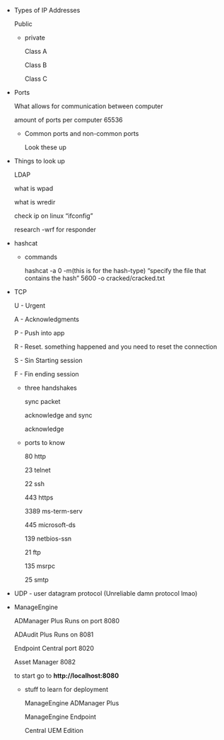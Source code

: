 - Types of IP Addresses
    
    Public
    
    - private
        
        Class A
        
        Class B
        
        Class C
        
- Ports
    
    What allows for communication between computer
    
    amount of ports per computer 65536
    
    - Common ports and non-common ports
        
        Look these up
        
- Things to look up
    
    LDAP
    
    what is wpad
    
    what is wredir
    
    check ip on linux “ifconfig”
    
    research -wrf for responder
    
- hashcat
    - commands
        
        hashcat -a 0 -m(this is for the hash-type) “specify the file that contains the hash” 5600 -o cracked/cracked.txt
        
          
        
- TCP
    
    U - Urgent
    
    A - Acknowledgments
    
    P - Push into app
    
    R - Reset. something happened and you need to reset the connection
    
    S - Sin Starting session
    
    F - Fin ending session
    
    - three handshakes
        
        sync packet
        
        acknowledge and sync
        
        acknowledge
        
    - ports to know
        
        80 http
        
        23 telnet
        
        22 ssh
        
        443 https
        
        3389 ms-term-serv
        
        445 microsoft-ds
        
        139 netbios-ssn
        
        21 ftp
        
        135 msrpc
        
        25 smtp
        
- UDP - user datagram protocol (Unreliable damn protocol lmao)
- ManageEngine
    
    ADManager Plus Runs on port 8080
    
    ADAudit Plus Runs on 8081
    
    Endpoint Central port 8020
    
    Asset Manager 8082
    
    to start go to **http://localhost:8080**
    
    - stuff to learn for deployment
        
        ManageEngine ADManager Plus
        
        ManageEngine Endpoint
        
        Central UEM Edition